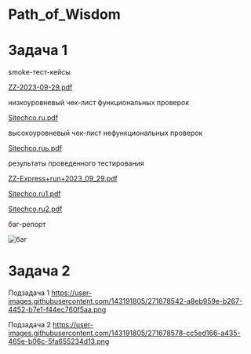 # Path_of_Wisdom

# Задача 1

smoke-тест-кейсы 

[ZZ-2023-09-29.pdf](https://github.com/Maria-Sokolova/Path_of_Wisdom/files/12769401/ZZ-2023-09-29.pdf)

низкоуровневый чек-лист функциональных проверок

[Sitechco.ru.pdf](https://github.com/Maria-Sokolova/Path_of_Wisdom/files/12769377/Sitechco.ru.pdf)

высокоуровневый чек-лист нефункциональных проверок

[Sitechco.ruь.pdf](https://github.com/Maria-Sokolova/Path_of_Wisdom/files/12769381/Sitechco.ru.pdf)

результаты проведенного тестирования 

[ZZ-Express+run+2023_09_29.pdf](https://github.com/Maria-Sokolova/Path_of_Wisdom/files/12769632/ZZ-Express%2Brun%2B2023_09_29.pdf)

[Sitechco.ru1.pdf](https://github.com/Maria-Sokolova/Path_of_Wisdom/files/12769620/Sitechco.ru1.pdf)

[Sitechco.ru2.pdf](https://github.com/Maria-Sokolova/Path_of_Wisdom/files/12769622/Sitechco.ru2.pdf)

баг-репорт

![баг](https://github.com/Maria-Sokolova/Path_of_Wisdom/assets/143191805/89109581-bf0e-4dea-a4d0-92537a7f9714)

# Задача 2

Подзадача 1
https://user-images.githubusercontent.com/143191805/271678542-a8eb959e-b267-4452-b7e1-f44ec760f5aa.png

Подзадача 2
https://user-images.githubusercontent.com/143191805/271678578-cc5ed166-a435-465e-b06c-5fa655234d13.png

